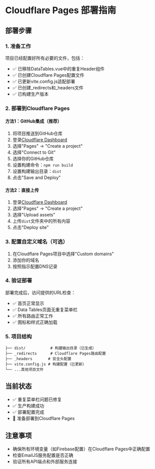 # Cloudflare Pages 部署指南

## 部署步骤

### 1. 准备工作
项目已经配置好所有必要的文件，包括：
- ✅ 已移除DataTables.vue中的重复Header组件
- ✅ 已创建Cloudflare Pages配置文件
- ✅ 已更新vite.config.js适配部署
- ✅ 已创建_redirects和_headers文件
- ✅ 已构建生产版本

### 2. 部署到Cloudflare Pages

#### 方法1：GitHub集成（推荐）
1. 将项目推送到GitHub仓库
2. 登录[Cloudflare Dashboard](https://dash.cloudflare.com)
3. 选择"Pages" → "Create a project"
4. 选择"Connect to Git"
5. 选择你的GitHub仓库
6. 设置构建命令：`npm run build`
7. 设置构建输出目录：`dist`
8. 点击"Save and Deploy"

#### 方法2：直接上传
1. 登录[Cloudflare Dashboard](https://dash.cloudflare.com)
2. 选择"Pages" → "Create a project"
3. 选择"Upload assets"
4. 上传`dist`文件夹中的所有内容
5. 点击"Deploy site"

### 3. 配置自定义域名（可选）
1. 在Cloudflare Pages项目中选择"Custom domains"
2. 添加你的域名
3. 按照指示配置DNS记录

### 4. 验证部署
部署完成后，访问提供的URL检查：
- ✅ 首页正常显示
- ✅ Data Tables页面无重复菜单栏
- ✅ 所有路由正常工作
- ✅ 图标和样式正确加载

### 5. 项目结构
```
├── dist/           # 构建输出目录（已生成）
├── _redirects      # Cloudflare Pages路由配置
├── _headers       # 安全头配置
├── vite.config.js # 构建配置（已更新）
└── ...其他项目文件
```

## 当前状态
- ✅ 重复菜单栏问题已修复
- ✅ 生产构建成功
- ✅ 部署配置完成
- 🚀 准备部署到Cloudflare Pages

## 注意事项
- 确保所有环境变量（如Firebase配置）在Cloudflare Pages中正确配置
- 检查EmailJS服务配置是否正确
- 验证所有API端点和外部服务连接